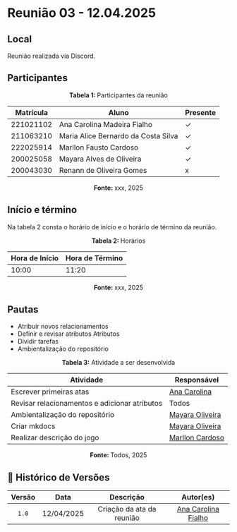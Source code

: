 # Reunião 03 - 12.04.2025

## Local
Reunião realizada via Discord.

## Participantes

<p align="center"><strong> Tabela 1:  </strong>Participantes da reunião</p>

| Matrícula | Aluno                               | Presente |
| --------- | ----------------------------------- | -------- |
| 221021102 | Ana Carolina Madeira Fialho         | ✓       |
| 211063210 | Maria Alice Bernardo da Costa Silva | ✓        |
| 222025914 | Marllon Fausto Cardoso              | ✓        |
| 200025058 | Mayara Alves de Oliveira            | ✓        |
| 200043030 | Renann de Oliveira Gomes            | x        |

<p align="center"><strong> Fonte: </strong> xxx, 2025</p>

<!-- 

    Se o membro estiver presente: ✓
    Se o membro faltar: x

 -->

<!-- 
    Matrículas e github pra facilitar:

    222025914  [Marllon Cardoso](https://github.com/m4rllon)
    200025058  [Mayara Oliveira](https://github.com/mayara-tech)
    200043030  [Renann Gomes](https://github.com/renannOgomes)
    211063210  [Maria Alice](https://github.com/maliz30)
    221021102  [Ana Carolina Fialho](https://github.com/anawcarol)
 -->

## Início e término
Na tabela 2 consta o horário de início e o horário de término da reunião.


<p align="center"><strong>Tabela 2: </strong>Horários</p>

| Hora de Início | Hora de Término |
| -------------- | --------------- |
| 10:00          | 11:20           |

<p align="center"><strong>Fonte: </strong> xxx, 2025</p>


## Pautas

- Atribuir novos relacionamentos
- Definir e revisar atributos Atributos
- Dividir tarefas
- Ambientalização do repositório
  

<p align="center"><strong>Tabela 3:</strong> Atividade a ser desenvolvida</p>

| Atividade                                     | Responsável                                                                               |
| --------------------------------------------- | ----------------------------------------------------------------------------------------- |
| Escrever primeiras atas         | [Ana Carolina](https://github.com/anawcarol)                                         |
| Revisar relacionamentos e adicionar atributos | Todos |
| Ambientalização do repositório       | [Mayara Oliveira](https://github.com/mayara-tech)   | 
| Criar mkdocs       | [Mayara Oliveira](https://github.com/mayara-tech)   | 
| Realizar descrição do jogo      | [Marllon Cardoso](https://github.com/m4rllon)  | 

<p align="center"><strong>Fonte: </strong>Todos, 2025</p>


## 📑 Histórico de Versões

| Versão |    Data    | Descrição |            Autor(es)            |
| :----: | :--------: | :-------: | :-----------------------------: |
| `1.0`  | 12/04/2025 |   Criação da ata da reunião    | [Ana Carolina Fialho](https://github.com/anawcarol) |